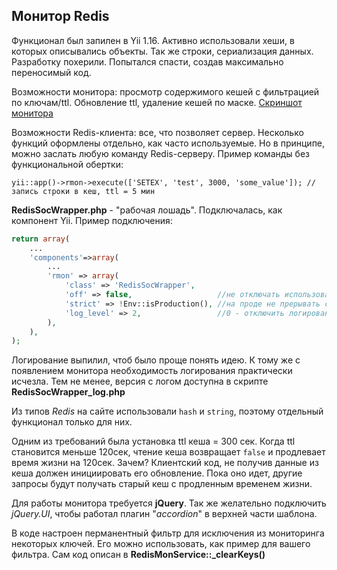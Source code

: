 ## Монитор Redis
Функционал был запилен в Yii 1.16. Активно использовали хеши, в которых описывались объекты. Так же строки, сериализация данных. Разработку похерили. Попытался спасти, создав максимально переносимый код.

Возможности монитора: просмотр содержимого кешей с фильтрацией по ключам/ttl. Обновление ttl, удаление кешей по маске. [Скриншот монитора](https://github.com/VijitCoder/rmon/blob/master/monitor_shot.jpg)

Возможности Redis-клиента: все, что позволяет сервер. Несколько функций оформлены отдельно, как часто используемые. Но в принципе, можно заслать любую команду Redis-серверу. Пример команды без функциональной обертки:

```
yii::app()->rmon->execute(['SETEX', 'test', 3000, 'some_value']); //запись строки в кеш, ttl = 5 мин
```

**RedisSocWrapper.php** - "рабочая лошадь". Подключалась, как компонент Yii. Пример подключения:
```PHP
return array(
    ...
    'components'=>array(
        ...
        'rmon' => array(
            'class' => 'RedisSocWrapper',
            'off' => false,                   //не отключать использование redis-кеша
            'strict' => !Env::isProduction(), //на проде не прерывать скрипт, если ошибки с Redis
            'log_level' => 2,                 //0 - отключить логирование, 4 - максимум инфы. Рекомендуемый: 1-2
        ),
    ),
);
```
Логирование выпилил, чтоб было проще понять идею. К тому же с появлением монитора необходимость логирования практически исчезла. Тем не менее, версия с логом доступна в скрипте **RedisSocWrapper_log.php**

Из типов *Redis* на сайте использовали `hash` и `string`, поэтому отдельный функционал только для них.

Одним из требований была установка ttl кеша = 300 сек. Когда ttl становится меньше 120сек, чтение кеша возвращает `false` и продлевает время жизни на 120сек. Зачем? Клиентский код, не получив данные из кеша должен инициировать его обновление. Пока оно идет, другие запросы будут получать старый кеш с продленным временем жизни.

Для работы монитора требуется **jQuery**. Так же желательно подключить *jQuery.UI*, чтобы работал плагин "*accordion*" в верхней части шаблона.

В коде настроен перманентный фильтр для исключения из мониторинга некоторых ключей. Его можно использовать, как пример для вашего фильтра. Сам код описан в **RedisMonService::_clearKeys()**
